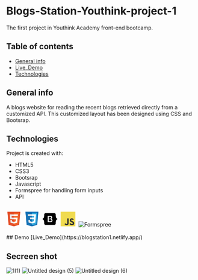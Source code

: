 # Blogs-Station-Youthink-project-1
The first project in Youthink Academy front-end bootcamp.
## Table of contents
* [General info](#general-info)
* [Live_Demo](https://blogstation1.netlify.app/)
* [Technologies](#technologies)

## General info
A blogs website for reading the recent blogs retrieved directly from a customized API. This customized layout has been designed using CSS and Bootsrap.

	
## Technologies
Project is created with:
* HTML5
* CSS3
* Bootsrap
* Javascript
* Formspree for handling form inputs
* API
</br>
 <div align="start">
   <img src="https://github.com/devicons/devicon/blob/master/icons/html5/html5-original.svg" title="HTML5" alt="HTML" width="40" height="40"/>&nbsp;
   <img src="https://github.com/devicons/devicon/blob/master/icons/css3/css3-original.svg" title="css3" alt="css3" width="40" height="40"/>&nbsp;
   <img src="https://github.com/devicons/devicon/blob/master/icons/bootstrap/bootstrap-plain.svg" title="bootstrap" alt="bootstrap" width="40" height="40"/>&nbsp;
   <img src="https://github.com/devicons/devicon/blob/master/icons/javascript/javascript-original.svg" title="JavaScript" alt="JavaScript" width="40"  
   height="40"/>&nbsp;
   <img src="https://avatars.githubusercontent.com/u/14319378?s=280&v=4" title="Formspree" alt="Formspree" width="40" height="40"/>&nbsp;
</div>
</br>
## Demo
[Live_Demo](https://blogstation1.netlify.app/)
	
## Secreen shot

![1(1)](https://user-images.githubusercontent.com/86200305/219901874-b87f17b1-55f8-4608-9c05-9990b92283dc.png)
![Untitled design (5)](https://user-images.githubusercontent.com/86200305/219901879-4d2faf23-c364-4cae-b26b-29cd024acf9d.png)
![Untitled design (6)](https://user-images.githubusercontent.com/86200305/219901911-7c93da34-50c4-4a7c-819c-41877cc2ae3f.png)
